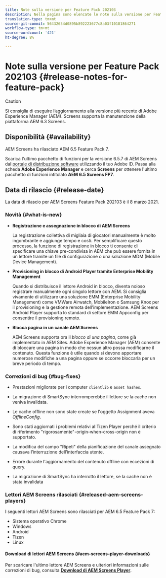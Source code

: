 ```yaml
---
title: Note sulla versione per Feature Pack 202103
description: Nella pagina sono elencate le note sulla versione per Feature Pack 202103.
translation-type: tm+mt
source-git-commit: 56432654d0895b892223677c8a03f10181864271
workflow-type: tm+mt
source-wordcount: '421'
ht-degree: 8%

---
```



# Note sulla versione per Feature Pack 202103 {#release-notes-for-feature-pack}

>[!CAUTION]
>Si consiglia di eseguire l’aggiornamento alla versione più recente di Adobe Experience Manager (AEM). Screens supporta la manutenzione della piattaforma AEM 6.3 Screens.

## Disponibilità {#availability}

AEM Screens ha rilasciato AEM 6.5 Feature Pack 7.

Scarica l&#39;ultimo pacchetto di funzioni per la versione 6.5.7 di AEM Screens dal [portale di distribuzione software](https://experience.adobe.com/#/downloads/content/software-distribution/en/aem.html) utilizzando il tuo Adobe ID. Passa alla scheda **Adobe Experience Manager** e cerca **Screens** per ottenere l&#39;ultimo pacchetto di funzioni intitolato **AEM 6.5 Screens FP7**.

## Data di rilascio {#release-date}

La data di rilascio per AEM Screens Feature Pack 202103 è il 8 marzo 2021.

### Novità {#what-is-new}

* **Registrazione e assegnazione in blocco di AEM Screens**

   La registrazione collettiva di migliaia di giocatori manualmente è molto ingombrante e aggiunge tempo e costi. Per semplificare questo processo, la funzione di registrazione in blocco ti consente di specificare una chiave pre-condivisa in AEM che può essere fornita in un lettore tramite un file di configurazione o una soluzione MDM (Mobile Device Management).

* **Provisioning in blocco di Android Player tramite Enterprise Mobility Management**

   Quando si distribuisce il lettore Android in blocco, diventa noioso registrare manualmente ogni singolo lettore con AEM. Si consiglia vivamente di utilizzare una soluzione EMM (Enterprise Mobility Management) come VMWare Airwatch, MobileIron o Samsung Knox per il provisioning e la gestione remota dell&#39;implementazione. AEM Screens Android Player supporta lo standard di settore EMM Appconfig per consentire il provisioning remoto.

* **Blocca pagina in un canale AEM Screens**

   AEM Screens supporta ora il *blocco di una pagina*, come già implementato in AEM Sites. Adobe Experience Manager (AEM) consente di bloccare una pagina in modo che nessun altro possa modificarne il contenuto. Questa funzione è utile quando si devono apportare numerose modifiche a una pagina oppure se occorre bloccarla per un breve periodo di tempo.

### Correzioni di bug {#bug-fixes}

* Prestazioni migliorate per i computer `clientlib` e `asset hashes`.

* La migrazione di SmartSync interromperebbe il lettore se la cache non veniva invalidata.

* Le cache offline non sono state create se l&#39;oggetto Assignment aveva *OfflineConfig*.

* Sono stati aggiornati i problemi relativi al Tizen Player perché il criterio di riferimento &quot;rigorosamente&quot;-origin-when-cross-origin non è supportato.

* La modifica del campo &quot;Ripeti&quot; della pianificazione del canale assegnato causava l’interruzione dell’interfaccia utente.

* Errore durante l&#39;aggiornamento del contenuto offline con eccezioni di query.

* La migrazione di SmartSync ha interrotto il lettore, se la cache non è stata invalidata


### Lettori AEM Screens rilasciati {#released-aem-screens-players}

I seguenti lettori AEM Screens sono rilasciati per AEM 6.5 Feature Pack 7:

* Sistema operativo Chrome
* Windows
* Android
* Tizen
* Linux

#### Download di lettori AEM Screens {#aem-screens-player-downloads}

Per scaricare l&#39;ultimo lettore AEM Screens e ulteriori informazioni sulle correzioni di bug, consulta **[Download di AEM Screens Player](https://download.macromedia.com/screens/index.html)**.

